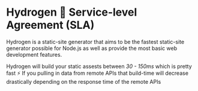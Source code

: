 # Hydrogen 🎈 Service-level Agreement (SLA)

Hydrogen is a static-site generator that aims to be the fastest static-site generator possible for Node.js as well as provide the most basic web development features.

Hydrogen will build your static assests between _30 - 150ms_ which is pretty fast ⚡ If you pulling in data from remote APIs that build-time will decrease drastically depending on the response time of the remote APIs